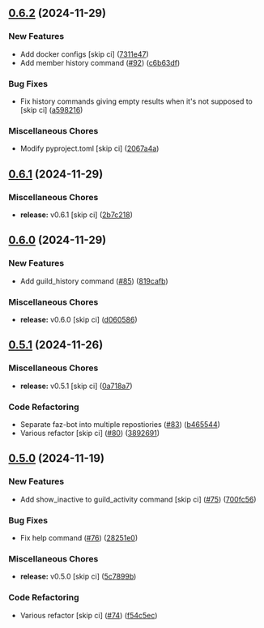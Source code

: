 ## [0.6.2](https://github.com/FAZuH/faz-bot-app-discord/compare/v0.6.1...v0.6.2) (2024-11-29)


### New Features

* Add docker configs [skip ci] ([7311e47](https://github.com/FAZuH/faz-bot-app-discord/commit/7311e47c96121cedb35883ffb6dc2817e53d0a85))
* Add member history command ([#92](https://github.com/FAZuH/faz-bot-app-discord/issues/92)) ([c6b63df](https://github.com/FAZuH/faz-bot-app-discord/commit/c6b63df8f863d144c9ba0ab66a862f3fb2c751e8))


### Bug Fixes

* Fix history commands giving empty results when it's not supposed to [skip ci] ([a598216](https://github.com/FAZuH/faz-bot-app-discord/commit/a598216f49f6efd95eb9a8041f0b010b9aaf1899))


### Miscellaneous Chores

* Modify pyproject.toml [skip ci] ([2067a4a](https://github.com/FAZuH/faz-bot-app-discord/commit/2067a4aa17904393995c8990ba2c0add4ec7c6c0))

## [0.6.1](https://github.com/FAZuH/faz-bot-app-discord/compare/v0.6.0...v0.6.1) (2024-11-29)


### Miscellaneous Chores

* **release:** v0.6.1 [skip ci] ([2b7c218](https://github.com/FAZuH/faz-bot-app-discord/commit/2b7c218afa7e72b9739a845c32b62de10036e4dc))

## [0.6.0](https://github.com/FAZuH/faz-bot-app-discord/compare/v0.5.1...v0.6.0) (2024-11-29)


### New Features

* Add guild_history command ([#85](https://github.com/FAZuH/faz-bot-app-discord/issues/85)) ([819cafb](https://github.com/FAZuH/faz-bot-app-discord/commit/819cafbb3e3c5c890137c0e827b447daa4d6d2ae))


### Miscellaneous Chores

* **release:** v0.6.0 [skip ci] ([d060586](https://github.com/FAZuH/faz-bot-app-discord/commit/d0605861c8c91b4c5012330d65b59bff2bde714b))

## [0.5.1](https://github.com/FAZuH/faz-bot-app-discord/compare/v0.5.0...v0.5.1) (2024-11-26)


### Miscellaneous Chores

* **release:** v0.5.1 [skip ci] ([0a718a7](https://github.com/FAZuH/faz-bot-app-discord/commit/0a718a7f9c5543466d67283eb7df31af0d297a79))


### Code Refactoring

* Separate faz-bot into multiple repostiories ([#83](https://github.com/FAZuH/faz-bot-app-discord/issues/83)) ([b465544](https://github.com/FAZuH/faz-bot-app-discord/commit/b465544201787ceb48c6954de7378d5040d06052))
* Various refactor [skip ci] ([#80](https://github.com/FAZuH/faz-bot-app-discord/issues/80)) ([3892691](https://github.com/FAZuH/faz-bot-app-discord/commit/389269100c252afbe6605389cbf4ea6640f53511))

## [0.5.0](https://github.com/FAZuH/faz-bot-app-discord/compare/v0.4.1...v0.5.0) (2024-11-19)


### New Features

* Add show_inactive to guild_activity command [skip ci] ([#75](https://github.com/FAZuH/faz-bot-app-discord/issues/75)) ([700fc56](https://github.com/FAZuH/faz-bot-app-discord/commit/700fc564284eb4d623ccd1b7b865bcfb36c73a5f))


### Bug Fixes

* Fix help command ([#76](https://github.com/FAZuH/faz-bot-app-discord/issues/76)) ([28251e0](https://github.com/FAZuH/faz-bot-app-discord/commit/28251e0f2959fd1119c66e60ddfd131576a0248f))


### Miscellaneous Chores

* **release:** v0.5.0 [skip ci] ([5c7899b](https://github.com/FAZuH/faz-bot-app-discord/commit/5c7899bd9646ae6b916c26b767fbd062d4861c7b))


### Code Refactoring

* Various refactor [skip ci] ([#74](https://github.com/FAZuH/faz-bot-app-discord/issues/74)) ([f54c5ec](https://github.com/FAZuH/faz-bot-app-discord/commit/f54c5ec33449c07bc1943c9096510f40970526ee))

